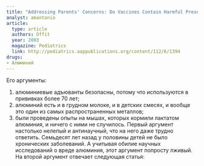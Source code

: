 ```yaml
---
title: "Addressing Parents' Concerns: Do Vaccines Contain Harmful Preservatives, Adjuvants, Additives, or Residuals?"
analyst: amantonio
article:
  type: article
  authors: Offit
  year: 2003
  magazine: Pediatrics
  link: http://pediatrics.aappublications.org/content/112/6/1394
drugs:
- Алюминий
---
```


Его аргументы:
1) алюминиевые адъюванты безопасны, потому что используются в прививках более 70 лет;
2) алюминий есть и в грудном молоке, и в детских смесях, и вообще это один из самых распространенных металлов;
3) были проведены опыты на мышах, которых кормили лактатом алюминия, и ничего с ними не случилось.
Первый аргумент настолько нелепый и антинаучный, что на него даже трудно ответить. Семьдесят лет назад у половины детей не было хронических заболеваний. А учитывая обилие научных исследований о вреде алюминия, этот аргумент попросту лживый.
На второй аргумент отвечает следующая статья:
